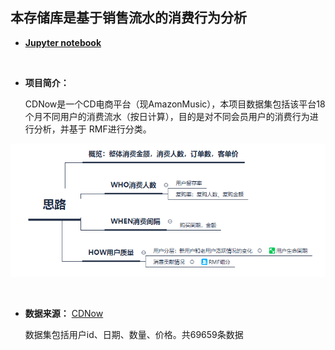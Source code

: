 ## 本存储库是基于销售流水的消费行为分析

* **[Jupyter notebook](https://nbviewer.jupyter.org/github/kevinnate/Project/blob/master/customer/Consumption%20behavior.ipynb)**

&nbsp;

* **项目简介：**


    CDNow是一个CD电商平台（现AmazonMusic），本项目数据集包括该平台18个月不同用户的消费流水（按日计算），目的是对不同会员用户的消费行为进行分析，并基于 RMF进行分类。
   
![image](https://github.com/kevinnate/Project/blob/master/customer/scope.png)   
   

&nbsp;

* **数据来源：** [CDNow](http://www.brucehardie.com/notes/026/)

    数据集包括用户id、日期、数量、价格。共69659条数据
   
